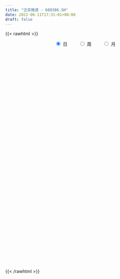 ```yaml
---
title: "泛亚微透 - 688386.SH"
date: 2022-06-11T17:31:01+08:00
draft: false
---
```

{{< rawhtml >}}
    <div style="text-align: center">
        <label style="padding: 1rem;"><input style="margin-right: .5rem" type="radio" name="period" value="D" checked onclick="period_change(this)">日</label>
        <label style="padding: 1rem;"><input style="margin-right: .5rem" type="radio" name="period" value="W" onclick="period_change(this)">周</label>
        <label style="padding: 1rem;"><input style="margin-right: .5rem" type="radio" name="period" value="M" onclick="period_change(this)">月</label>
    </div>
    <div id="chart" style="height: 700px;"></div> 
    <script type="text/javascript">
        const D_v = [126193.34,82397.91,73786.54,65571.31,69614.88,48535.85,48966.61,58321.39,54022.35,48423.33,38482.38,33455.56,27016.93,25916.12,27481.89,15125.23,24048.82,10854.78,22114.78,17136.42,17787.27,15395.47,11764.68,26168.52,26705.8,19825.62,17937.83,11794.34,14370.58,21722.79,24379.68,21885.68,15523.22,8581.06,11734.31,7213.57,5734.86,7730.66,11629.7,18085.74,13622.8,10351.56,19903.06,10887.5,6906.42,10343.16,12704.27,11159.26,11707.91,13049.67,8649.3,6357.84,6543.7,11913.59,8249.19,8664.23,12717.44,10542.1,13616.84,11345.2,10436.72,13730.86,8336.38,6363.75,11277.0,7533.29,9002.85,8626.36,8650.55,3799.43,5018.09,3941.27,7084.51,4105.24,6227.6,6564.42,6486.64,4852.66,4697.15,8418.1,6098.12,4006.94,4959.91,2909.26,2991.08,4422.57,2822.34,2474.76,2665.46,3097.01,3149.45,5548.72,3827.19,2807.79,2205.44,2023.3,2072.63,1058.48,2166.72,1576.75,4331.32,2918.58,4418.98,1516.63,1726.02,1408.69,3720.11,9691.74,11319.54,8656.22,5531.75,6543.32,7846.95,5140.31,5137.77,3172.32,2490.79,3153.12,4365.1,4396.08,2914.55,2261.85,3373.59,6438.76,8327.19,8798.74,6376.8,4524.66,4411.4,8822.75,8071.39,9685.11,7154.98,4495.62,4416.39,6176.71,10040.54,4985.7,17857.77,10732.53,5586.08,7708.7,13064.54,5794.68,6901.1,7464.63,9836.71,4832.8,4413.61,3858.53,6811.61,9263.74,11280.9,11093.31,7113.75,6731.08,11953.74,12160.96,10710.9,5185.47,11317.31,9323.46,5792.28,5317.88,5869.86,4219.81,5137.69,3759.57,8434.05,4765.0,6502.09,11765.23,9537.35,3298.02,4719.54,6689.52,5345.67,5497.21,17131.98,6733.11,14806.72,10571.05,8901.95,5158.42,10153.57,6632.15,11643.91,5999.77,6762.89,4494.82,6131.14,6398.54,6465.77,4724.59,6540.88,7520.62,6602.74,5897.98,4987.96,5407.5,7528.34,11724.8,7066.44,4086.15,3817.35,5402.64,8853.46,4343.23,6936.71,3575.78,4322.95,11565.28,4139.59,8821.13,10750.96,8766.3,4905.96,24541.06,18428.48,20848.21,12503.14,10765.16,10165.74,4656.37,6676.29,7695.55,4255.82,8696.19,4911.35,3844.85,3557.55,2829.25,2845.3,10807.36,6457.36,4697.62,3246.78,2086.68,2098.23,2079.0,3865.53,2044.83,2372.64,7617.79,6148.16,7032.94,6318.15,4115.79,9505.17,18980.51,11045.42,8826.08,3800.21,12858.78,6060.53,2416.28,3907.4,4005.64,10537.54,7411.64,5440.44,5813.27,3317.08,4516.86,6789.56,9013.57,5976.85,3027.85,3023.12,3826.45,18444.59,13904.91,12287.75,11101.96,32979.01,24974.01,18130.37,8741.39,23005.38,27591.45,24050.56,22728.04,17652.36,12923.58,9750.76,18444.86,20941.03,37081.86,34854.89,17501.5,10572.45,10449.87,4732.61,8443.69,13302.8,8850.43,8890.79,14144.82,10309.41,13818.34,13289.71,14159.56,9718.04,11614.97,9516.96,9132.8,10384.42,7173.78,4100.83,9581.63,6014.39,2701.5,3698.22,5727.2,2250.03,7826.74,9480.54,3701.61,4627.75,5158.73,7694.13,9211.46,4031.92,7070.44,5854.67,7665.68,8194.9,7218.29,5457.31,7067.38,10458.96,7535.97,4316.03,19329.75,9172.51,16962.19,6627.97,6638.02,6879.53,10080.92,10598.41,5789.17,5230.93,3939.91,5422.92,7486.25,4592.35,7269.11,3898.16,12206.07,9723.18,5387.19,5834.37,4569.25,3490.47,4223.35,2739.72,4419.31,3700.82,3854.16,6286.82,4884.72,3772.53,5302.54,3173.4,8462.33,6511.38,2249.89,6976.03,6409.15,16636.42,11989.05,10976.02,10542.38,7415.64,4751.84,4715.41,3261.97,3435.8,8880.11,4903.29,4030.77,4236.95,2468.82,4209.24,3357.44,6552.4,5719.24,5752.6,5561.91,4866.44,5861.56,5487.78,7291.86,14653.87,34922.67,35086.34,28881.88,13302.51,5772.78,10946.44]
const D_histogram = [0.0,-0.5405356125,-0.6264032792,-0.5107095903,-0.3501631892,-0.3733385161,-0.1018063881,0.3193807087,0.6513790475,1.1466269607,1.3218664499,1.3749527966,1.3117358886,1.3693140985,1.5679408428,1.6157117262,1.7203719457,1.5858002801,1.1726202489,1.2285757619,1.3877716669,1.584213909,1.4008051133,2.0604243788,1.9085588564,1.8732654855,1.5065665847,1.2287360312,1.0234756479,0.6685498744,0.0492748372,-0.4142440666,-0.6138584336,-0.9106152815,-1.0317326068,-1.1125575109,-1.1600788341,-1.0718245356,-0.9440482504,-1.4444343812,-1.6459517917,-1.8264327342,-2.1300760173,-2.1876469862,-2.0823423637,-2.0678158069,-1.7801274566,-1.7642959983,-1.7663345636,-1.9349851743,-1.7174576955,-1.5576548885,-1.3201588494,-1.1684898443,-0.8844500852,-0.6981573506,-0.4881312993,-0.3133321557,-0.1511927222,-0.0108867576,-0.185795276,-0.4344480488,-0.7880494441,-0.8967277389,-0.7509782704,-0.7018524477,-0.5183438195,-0.1569368052,0.011482475,0.1687866491,0.1764761524,-0.0488995734,-0.0842363172,-0.0590426874,0.1050123486,0.0626368627,-0.0936449348,-0.2229321099,-0.3152504911,-0.3992611992,-0.5748591037,-0.5350561378,-0.3049515712,-0.0888288012,0.1929190651,0.3046698521,0.3365023834,0.3547368043,0.3122678431,0.4087643252,0.5729697838,0.7722527883,0.964084085,0.9641309405,0.9477084401,0.7620345121,0.5057151671,0.3265289049,0.2528386037,0.2638740634,0.0492272317,-0.1585249682,-0.2498718134,-0.2782162159,-0.212621452,-0.1000358901,-0.1110901289,0.1407032503,0.2163396927,0.2453912109,0.1825351958,0.0502742381,-0.1154787569,-0.0928842025,0.0563628547,0.1149441412,0.1554846284,0.1490527266,0.1463620763,0.0315902112,-0.0504846086,-0.0578702138,-0.0887606095,-0.0323679913,0.1715760036,0.3548119433,0.3678736293,0.3620949458,0.377808486,0.4959291866,0.5617861009,0.7248076047,0.6756033763,0.5818498999,0.5575743423,0.2845630381,0.3300756464,0.3812799022,0.7113815374,0.7851026832,0.83159802,0.7143826145,0.9330330039,0.9388995795,0.8727675691,0.6844900487,0.6206931612,0.5194234743,0.3802842935,0.2391526477,0.1304288592,0.2050495243,0.4667890495,0.5202343034,0.5310347714,0.6920192585,0.7782138716,1.0250286436,1.1511112793,1.145701381,0.6949770198,0.2067146665,-0.1612505434,-0.3333270586,-0.3000919432,-0.3638679213,-0.386634977,-0.5092590562,-0.7877146309,-0.9993929255,-1.0154433096,-1.2662919216,-1.1402828759,-1.1649794012,-1.0561854025,-0.9231775745,-0.7836904291,-0.5869558798,-0.2318507385,-0.0348849811,0.5473032082,0.8630949011,0.7457804052,0.476325171,0.5572344773,0.5293166615,0.2477357904,0.0823743702,0.0047195876,-0.1064379512,-0.2733680177,-0.4914084787,-0.7946660781,-0.8560208219,-0.8620582662,-0.6715984413,-0.7238103622,-0.5791221021,-0.4576843448,-0.3574187182,-0.2104089927,0.1782048638,0.2730860991,0.2312338295,0.1946913136,-0.0291424413,-0.4938600069,-0.6028868237,-0.4933712824,-0.3835966819,-0.1496282986,0.1681273114,0.3241620804,0.570940569,0.4551154726,0.1846986403,0.0825830299,0.6335703529,1.1111150045,1.5373972593,1.8559209994,1.8524035805,1.6889481066,1.3508318067,1.196770472,1.0217444778,0.7312964255,0.4848094965,-0.0279937887,-0.3827447173,-0.797651967,-1.2011688341,-1.5328123974,-2.0646479314,-2.3645425575,-2.5885719561,-2.5214920995,-2.4892528115,-2.38998995,-2.1955056028,-1.9037716279,-1.6558495325,-1.3610092048,-1.0957023345,-0.5980263621,-0.0579276385,0.2093549336,0.3894322733,0.7540505816,1.0973549178,1.161104389,0.8796346463,0.6938432754,0.2698545495,-0.0967493023,-0.2739298418,-0.3116220778,-0.3013192666,-0.5377560735,-0.5016859683,-0.2993902805,-0.1106817729,0.0043490402,0.2350005399,0.2006621907,0.4904193661,0.5706983303,0.5894761605,0.6075834992,0.5393354249,1.0166432063,1.3063114167,1.4206415932,1.4024402713,1.6639655091,1.6978571467,1.5693861522,1.3097601101,1.2159551524,1.0922980171,1.3598032004,1.3320541732,0.990667005,0.7216918004,0.5290653774,0.0230423897,-0.2125955698,-0.0725568311,0.2255736634,0.3705250304,0.5195136247,0.5088759767,0.442257869,0.2536918005,-0.1245320719,-0.4719689698,-0.6282960429,-0.4324885963,-0.3743314967,-0.6611934904,-0.8835568662,-1.2675270009,-1.4974755257,-1.8719659666,-1.8262257085,-1.8599438161,-1.6298570014,-1.3282847989,-0.985115774,-0.9392200155,-0.9541938428,-0.9775563747,-0.9969804432,-1.0527650554,-0.9320102679,-1.0385763121,-1.0122731447,-0.9611122372,-0.9018822928,-0.8488550181,-0.9198995529,-0.9167465351,-0.8894144767,-0.8354840972,-0.7185802166,-0.5150039627,-0.4382706654,-0.3106847374,-0.2210231812,0.0448881873,0.1768459346,0.3119737789,0.3896015947,0.5864144835,0.6675869943,0.4898976049,0.3930057901,0.2277717278,0.0846424944,-0.0098801116,-0.146817025,-0.2281586529,-0.2832718602,-0.4281772239,-0.375092485,-0.1915429673,-0.0458106159,0.2301422387,0.3838240516,0.5661712954,0.5820520677,0.552700727,0.5373973615,0.4532570118,0.4742147827,0.4286785128,0.4066927717,0.3818246937,0.2917657289,0.1866004317,0.1076868951,0.0312498453,-0.0224684895,-0.0507836635,-0.1158215682,-0.0055593193,0.068411351,0.1194306345,0.0561148629,-0.0871598657,-0.4170698865,-0.787002027,-0.9368330659,-0.8678817689,-0.6008970944,-0.3296288226,-0.1450877351,0.0848793741,0.2698049632,0.5591419221,0.630722151,0.6429515692,0.6331053154,0.5950939304,0.5834614784,0.6278479244,0.6831664748,0.7574726845,0.6638360812,0.5883089532,0.468676801,0.3540451754,0.3402856343,0.3992691291,0.5617476562,0.9082088159,1.2163757499,1.1408272941,1.0341792485,0.8308618892,0.7410063558]
const D_fast = [0.0,-0.6756695157,-0.9181380021,-0.9301217109,-0.857116107,-0.9736260629,-0.727545532,-0.226513258,0.2683298427,1.0502344961,1.5559405978,1.9527651436,2.2174822078,2.6173889423,3.2080008973,3.6596997123,4.1944529181,4.4563313225,4.3363063537,4.699405807,5.2055446288,5.7980403482,5.9648328308,7.139558191,7.4648323827,7.8978553832,7.9077981285,7.9371515828,7.9877601115,7.7999718066,7.1930154787,6.6259355582,6.2728565829,5.7484459146,5.3693954376,5.0104311557,4.672890124,4.4931882886,4.3849525112,3.5234577851,2.9104524267,2.2733633006,1.4372010132,0.8327182978,0.4174373294,-0.0849900656,-0.2423335794,-0.6675761207,-1.1111983269,-1.7635952311,-1.9754321763,-2.2050430914,-2.2975867646,-2.4380402206,-2.3751129828,-2.3633595859,-2.2753663594,-2.1789002547,-2.0545590018,-1.9169747266,-2.138332064,-2.495596849,-3.0462106054,-3.3790708349,-3.421065934,-3.5474032232,-3.4934805499,-3.1713077368,-3.0000178379,-2.8005170015,-2.7487084602,-2.9863090792,-3.0427049024,-3.0322719444,-2.8419638213,-2.8686800916,-3.0483731228,-3.2333933253,-3.4045243293,-3.5883503372,-3.9076630176,-4.0016240861,-3.8477574123,-3.6538418426,-3.3238642101,-3.13594596,-3.0199878329,-2.9130692109,-2.8774712113,-2.6787836479,-2.3713357433,-1.9789895418,-1.5461372239,-1.3050576332,-1.0845530236,-1.0797183235,-1.2096088767,-1.3071629127,-1.317643563,-1.2406395874,-1.4429796112,-1.6903630531,-1.8441778518,-1.9420763082,-1.9296369073,-1.8420603179,-1.880887089,-1.5939178972,-1.4641965316,-1.3737972107,-1.3910194269,-1.510711825,-1.7053345093,-1.7059610054,-1.5426232345,-1.4553059128,-1.3758942685,-1.3450629886,-1.3111631199,-1.4180374322,-1.5127334042,-1.5345865628,-1.5876671108,-1.5393664905,-1.2925284946,-1.0205895692,-0.9155594758,-0.8308144228,-0.7206487611,-0.4785457639,-0.2722423244,0.0719810806,0.1916776962,0.2433866948,0.3585047228,0.1566341781,0.284665698,0.4311899293,0.9391369489,1.2091337655,1.4635286073,1.5249088554,1.9768174958,2.2174089663,2.3694688482,2.3523138399,2.4436902427,2.4722764244,2.428208317,2.3468648332,2.2707482594,2.3966313055,2.7750680932,2.9585719229,3.1021310838,3.4361203855,3.7168684665,4.2199403994,4.633800855,4.9148163019,4.6378361957,4.201252509,3.7929746633,3.5375663834,3.495778513,3.3410355546,3.2216097547,2.9716709114,2.496286679,2.034760153,1.7648489415,1.1974273491,1.0383656758,0.7224243002,0.5671719483,0.4693853826,0.4129499208,0.4629455001,0.7600879568,0.9483324689,1.6673464603,2.1989118785,2.2680424838,2.1176685423,2.3378864681,2.4422978176,2.2226508941,2.0778830664,2.0014081807,1.8636411542,1.6283690833,1.2874765025,0.7855523837,0.5101924343,0.2886404235,0.3112006381,0.0780361266,0.0779438611,0.0849605322,0.0958714793,0.1902789566,0.6234440291,0.7865967892,0.8025529769,0.8146832895,0.5835639242,-0.0046186432,-0.2643671658,-0.2781944452,-0.2643190151,-0.0677577065,0.2920297314,0.5291050205,0.9186186514,0.9165724231,0.6923302509,0.610860398,1.3202403092,2.075563712,2.8861952815,3.6686992715,4.1282827478,4.3870643004,4.3866559522,4.5317872355,4.6121973607,4.5045734149,4.37928886,3.8594871277,3.4090500197,2.7947297782,2.0909207026,1.37607404,0.3280765232,-0.5629537424,-1.43412613,-1.9974192983,-2.5874932131,-3.0857278391,-3.4401198926,-3.6243288247,-3.7903691124,-3.8357810859,-3.8443997992,-3.4962304173,-2.9706136034,-2.6509922979,-2.3735568898,-1.8204259361,-1.2027828705,-0.8487573021,-0.9103183832,-0.9226489352,-1.2791740238,-1.6699652011,-1.915628201,-2.0312259565,-2.096252962,-2.4671287873,-2.5564801742,-2.4290320565,-2.2679939921,-2.151875919,-1.8624742843,-1.8466470858,-1.4342850689,-1.211331522,-1.0451846518,-0.8751814383,-0.8085956564,-0.0771270733,0.5391189912,1.008609566,1.3410183119,2.018534927,2.4768908513,2.7407663948,2.8085803802,3.0187642106,3.1681815797,3.775637563,4.0809020792,3.9871816621,3.8986294077,3.838269329,3.3380069388,3.0492200868,3.1711196177,3.525643528,3.7632261526,4.0420931531,4.1586744992,4.2026208588,4.0774777404,3.66812085,3.2026917097,2.8892906258,2.9769759234,2.9415501488,2.4893897825,2.0461371902,1.3452853052,0.740967899,-0.1015140335,-0.5123302025,-1.0110342642,-1.1884116999,-1.218910697,-1.1220206156,-1.3109298611,-1.564452149,-1.8322037746,-2.1008729539,-2.4198488299,-2.5320966094,-2.8983067317,-3.1250718504,-3.3141890022,-3.4804296311,-3.6396161108,-3.9406355339,-4.1666691499,-4.3616907106,-4.5166313554,-4.579372529,-4.5045472658,-4.5373816348,-4.4874668911,-4.4530611302,-4.1759277149,-3.9997584839,-3.7866371949,-3.6116089805,-3.2681924708,-3.0201232114,-3.0753381995,-3.0739785669,-3.1822696972,-3.3042383071,-3.4012309409,-3.5748721105,-3.7132534017,-3.839184574,-4.0911342437,-4.1318226261,-3.9961588501,-3.8618791528,-3.5283907385,-3.2787529127,-2.954862845,-2.7934690559,-2.6846452147,-2.5655992399,-2.5364253366,-2.3969138701,-2.3352805118,-2.25559306,-2.1850049646,-2.2021224971,-2.2606376864,-2.3126294993,-2.3812540877,-2.4405895449,-2.4816006347,-2.5755939315,-2.4667215124,-2.3756480044,-2.2947710622,-2.3440581182,-2.5091228131,-2.9433003056,-3.5099829529,-3.8940222583,-4.0420414034,-3.9252810026,-3.7364199364,-3.5881507827,-3.3369638299,-3.084587,-2.6554645606,-2.4262037939,-2.2532364834,-2.1048064084,-1.9940443108,-1.8598113932,-1.658462966,-1.432352797,-1.1686784162,-1.0963559991,-1.0248058889,-1.0272688409,-1.0533891725,-0.9820773051,-0.823276528,-0.5203610869,0.0531522768,0.6654131483,0.875071516,1.0269682826,1.0313663956,1.1267624512]
const D_slow = [0.0,-0.1351339031,-0.2917347229,-0.4194121205,-0.5069529178,-0.6002875468,-0.6257391439,-0.5458939667,-0.3830492048,-0.0963924646,0.2340741479,0.577812347,0.9057463192,1.2480748438,1.6400600545,2.043987986,2.4740809725,2.8705310425,3.1636861047,3.4708300452,3.8177729619,4.2138264392,4.5640277175,5.0791338122,5.5562735263,6.0245898977,6.4012315438,6.7084155516,6.9642844636,7.1314219322,7.1437406415,7.0401796249,6.8867150165,6.6590611961,6.4011280444,6.1229886666,5.8329689581,5.5650128242,5.3290007616,4.9678921663,4.5564042184,4.0997960348,3.5672770305,3.020365284,2.499779693,1.9828257413,1.5377938772,1.0967198776,0.6551362367,0.1713899431,-0.2579744808,-0.6473882029,-0.9774279152,-1.2695503763,-1.4906628976,-1.6652022353,-1.7872350601,-1.865568099,-1.9033662796,-1.906087969,-1.952536788,-2.0611488002,-2.2581611612,-2.482343096,-2.6700876636,-2.8455507755,-2.9751367304,-3.0143709317,-3.0115003129,-2.9693036506,-2.9251846125,-2.9374095059,-2.9584685852,-2.973229257,-2.9469761699,-2.9313169542,-2.9547281879,-3.0104612154,-3.0892738382,-3.189089138,-3.3328039139,-3.4665679483,-3.5428058411,-3.5650130414,-3.5167832752,-3.4406158121,-3.3564902163,-3.2678060152,-3.1897390544,-3.0875479731,-2.9443055272,-2.7512423301,-2.5102213088,-2.2691885737,-2.0322614637,-1.8417528357,-1.7153240439,-1.6336918176,-1.5704821667,-1.5045136508,-1.4922068429,-1.531838085,-1.5943060383,-1.6638600923,-1.7170154553,-1.7420244278,-1.7697969601,-1.7346211475,-1.6805362243,-1.6191884216,-1.5735546226,-1.5609860631,-1.5898557523,-1.613076803,-1.5989860893,-1.570250054,-1.5313788969,-1.4941157152,-1.4575251962,-1.4496276434,-1.4622487955,-1.476716349,-1.4989065014,-1.5069984992,-1.4641044983,-1.3754015125,-1.2834331051,-1.1929093687,-1.0984572472,-0.9744749505,-0.8340284253,-0.6528265241,-0.48392568,-0.3384632051,-0.1990696195,-0.12792886,-0.0454099484,0.0499100271,0.2277554115,0.4240310823,0.6319305873,0.8105262409,1.0437844919,1.2785093868,1.4967012791,1.6678237912,1.8229970815,1.9528529501,2.0479240235,2.1077121854,2.1403194002,2.1915817813,2.3082790437,2.4383376195,2.5710963124,2.744101127,2.9386545949,3.1949117558,3.4826895756,3.7691149209,3.9428591758,3.9945378425,3.9542252066,3.870893442,3.7958704562,3.7049034759,3.6082447317,3.4809299676,3.2840013099,3.0341530785,2.7802922511,2.4637192707,2.1786485517,1.8874037014,1.6233573508,1.3925629572,1.1966403499,1.0499013799,0.9919386953,0.98321745,1.1200432521,1.3358169774,1.5222620786,1.6413433714,1.7806519907,1.9129811561,1.9749151037,1.9955086963,1.9966885931,1.9700791053,1.9017371009,1.7788849812,1.5802184617,1.3662132562,1.1506986897,0.9827990794,0.8018464888,0.6570659633,0.5426448771,0.4532901975,0.4006879493,0.4452391653,0.5135106901,0.5713191474,0.6199919758,0.6127063655,0.4892413638,0.3385196579,0.2151768373,0.1192776668,0.0818705921,0.12390242,0.2049429401,0.3476780823,0.4614569505,0.5076316106,0.528277368,0.6866699563,0.9644487074,1.3487980222,1.8127782721,2.2758791672,2.6981161939,3.0358241455,3.3350167635,3.590452883,3.7732769894,3.8944793635,3.8874809163,3.791794737,3.5923817452,3.2920895367,2.9088864374,2.3927244545,1.8015888151,1.1544458261,0.5240728012,-0.0982404016,-0.6957378891,-1.2446142898,-1.7205571968,-2.1345195799,-2.4747718811,-2.7486974647,-2.8982040553,-2.9126859649,-2.8603472315,-2.7629891631,-2.5744765177,-2.3001377883,-2.009861691,-1.7899530295,-1.6164922106,-1.5490285733,-1.5732158988,-1.6416983593,-1.7196038787,-1.7949336954,-1.9293727138,-2.0547942058,-2.129641776,-2.1573122192,-2.1562249592,-2.0974748242,-2.0473092765,-1.924704435,-1.7820298524,-1.6346608123,-1.4827649375,-1.3479310813,-1.0937702797,-0.7671924255,-0.4120320272,-0.0614219594,0.3545694179,0.7790337046,1.1713802426,1.4988202701,1.8028090582,2.0758835625,2.4158343626,2.7488479059,2.9965146572,3.1769376073,3.3092039516,3.314964549,3.2618156566,3.2436764488,3.3000698647,3.3927011223,3.5225795284,3.6497985226,3.7603629898,3.8237859399,3.7926529219,3.6746606795,3.5175866688,3.4094645197,3.3158816455,3.1505832729,2.9296940564,2.6128123061,2.2384434247,1.7704519331,1.3138955059,0.8489095519,0.4414453016,0.1093741018,-0.1369048416,-0.3717098455,-0.6102583062,-0.8546473999,-1.1038925107,-1.3670837745,-1.6000863415,-1.8597304195,-2.1127987057,-2.353076765,-2.5785473382,-2.7907610927,-3.020735981,-3.2499226148,-3.4722762339,-3.6811472582,-3.8607923124,-3.9895433031,-4.0991109694,-4.1767821538,-4.232037949,-4.2208159022,-4.1766044186,-4.0986109738,-4.0012105752,-3.8546069543,-3.6877102057,-3.5652358045,-3.466984357,-3.410041425,-3.3888808014,-3.3913508293,-3.4280550856,-3.4850947488,-3.5559127138,-3.6629570198,-3.7567301411,-3.8046158829,-3.8160685369,-3.7585329772,-3.6625769643,-3.5210341404,-3.3755211235,-3.2373459418,-3.1029966014,-2.9896823484,-2.8711286528,-2.7639590246,-2.6622858317,-2.5668296582,-2.493888226,-2.4472381181,-2.4203163943,-2.412503933,-2.4181210554,-2.4308169712,-2.4597723633,-2.4611621931,-2.4440593554,-2.4142016968,-2.400172981,-2.4219629475,-2.5262304191,-2.7229809258,-2.9571891923,-3.1741596345,-3.3243839081,-3.4067911138,-3.4430630476,-3.421843204,-3.3543919632,-3.2146064827,-3.0569259449,-2.8961880526,-2.7379117238,-2.5891382412,-2.4432728716,-2.2863108905,-2.1155192718,-1.9261511007,-1.7601920804,-1.6131148421,-1.4959456418,-1.407434348,-1.3223629394,-1.2225456571,-1.0821087431,-0.8550565391,-0.5509626016,-0.2657557781,-0.007210966,0.2005045064,0.3857560953]
const D_data = [['2020-10-16', 37.77, 46.17, 35.6, 60.42],['2020-10-19', 41.17, 37.7, 37.21, 41.96],['2020-10-20', 38.0, 41.2, 37.0, 43.26],['2020-10-21', 40.02, 43.3, 39.0, 44.87],['2020-10-22', 42.51, 44.2, 42.51, 48.8],['2020-10-23', 43.03, 41.9, 41.27, 46.19],['2020-10-26', 42.6, 45.99, 41.7, 45.99],['2020-10-27', 45.01, 49.75, 45.0, 51.51],['2020-10-28', 50.0, 51.0, 47.2, 53.82],['2020-10-29', 51.39, 55.98, 49.2, 58.47],['2020-10-30', 55.98, 54.79, 53.7, 59.91],['2020-11-02', 55.0, 55.02, 51.5, 56.0],['2020-11-03', 54.5, 54.72, 52.0, 55.5],['2020-11-04', 54.08, 57.45, 53.88, 58.3],['2020-11-05', 58.49, 61.3, 57.8, 61.85],['2020-11-06', 61.29, 61.62, 59.0, 62.1],['2020-11-09', 62.22, 64.41, 60.92, 67.82],['2020-11-10', 64.22, 63.04, 62.01, 66.47],['2020-11-11', 63.05, 59.6, 57.39, 64.75],['2020-11-12', 59.65, 65.95, 57.11, 68.0],['2020-11-13', 66.0, 69.4, 65.49, 69.75],['2020-11-16', 70.48, 72.6, 67.0, 74.0],['2020-11-17', 72.6, 69.7, 68.3, 73.97],['2020-11-18', 70.0, 83.64, 69.5, 83.64],['2020-11-19', 81.05, 77.2, 73.7, 83.0],['2020-11-20', 76.0, 80.5, 76.0, 82.49],['2020-11-23', 81.0, 77.5, 77.0, 83.37],['2020-11-24', 77.0, 78.9, 75.01, 81.05],['2020-11-25', 81.0, 80.38, 79.0, 84.86],['2020-11-26', 79.89, 78.67, 76.0, 87.45],['2020-11-27', 78.41, 74.02, 71.28, 80.73],['2020-11-30', 74.01, 73.9, 73.0, 82.34],['2020-12-01', 75.29, 75.99, 73.19, 76.49],['2020-12-02', 76.5, 73.78, 73.56, 76.5],['2020-12-03', 73.58, 75.0, 70.28, 75.0],['2020-12-04', 73.53, 74.99, 73.53, 76.45],['2020-12-07', 75.76, 75.0, 73.77, 75.76],['2020-12-08', 74.83, 76.73, 74.02, 77.9],['2020-12-09', 75.75, 77.78, 75.73, 81.5],['2020-12-10', 77.78, 68.67, 68.5, 77.78],['2020-12-11', 68.0, 69.95, 68.0, 72.76],['2020-12-14', 69.92, 68.4, 65.0, 70.92],['2020-12-15', 68.2, 64.5, 63.63, 68.58],['2020-12-16', 64.2, 65.34, 62.35, 66.99],['2020-12-17', 65.2, 66.19, 64.0, 66.87],['2020-12-18', 65.24, 64.03, 63.2, 67.3],['2020-12-21', 63.99, 66.98, 62.8, 67.25],['2020-12-22', 66.6, 63.16, 62.93, 67.33],['2020-12-23', 63.16, 61.68, 60.0, 63.65],['2020-12-24', 61.88, 57.7, 57.0, 62.3],['2020-12-25', 58.3, 61.2, 56.55, 61.22],['2020-12-28', 60.84, 60.12, 59.51, 61.95],['2020-12-29', 59.61, 60.9, 57.3, 61.94],['2020-12-30', 60.9, 59.72, 57.31, 61.77],['2020-12-31', 58.01, 61.54, 58.01, 61.99],['2021-01-04', 60.98, 60.73, 59.28, 61.33],['2021-01-05', 61.99, 61.38, 59.6, 63.44],['2021-01-06', 61.3, 61.4, 59.94, 62.1],['2021-01-07', 61.58, 61.7, 59.7, 62.38],['2021-01-08', 62.0, 61.91, 61.05, 63.41],['2021-01-11', 61.95, 57.51, 57.11, 63.13],['2021-01-12', 57.51, 54.9, 51.51, 57.51],['2021-01-13', 53.22, 51.15, 50.51, 54.87],['2021-01-14', 50.51, 51.95, 50.06, 53.93],['2021-01-15', 51.78, 54.21, 51.31, 54.77],['2021-01-18', 53.99, 52.55, 52.02, 54.86],['2021-01-19', 42.42, 53.96, 42.42, 55.6],['2021-01-20', 55.9, 56.97, 54.8, 57.5],['2021-01-21', 55.55, 55.5, 54.36, 58.44],['2021-01-22', 55.46, 55.89, 53.91, 56.44],['2021-01-25', 55.6, 54.18, 53.5, 55.6],['2021-01-26', 53.99, 50.3, 50.3, 53.99],['2021-01-27', 50.41, 51.5, 49.0, 52.79],['2021-01-28', 50.99, 51.75, 50.88, 52.88],['2021-01-29', 50.8, 53.6, 50.8, 55.59],['2021-02-01', 52.62, 50.99, 49.69, 52.8],['2021-02-02', 50.56, 48.59, 48.03, 51.38],['2021-02-03', 47.58, 47.6, 45.72, 49.94],['2021-02-04', 46.89, 46.81, 45.88, 48.18],['2021-02-05', 46.04, 45.7, 43.12, 47.27],['2021-02-08', 44.02, 42.99, 42.03, 44.49],['2021-02-09', 42.95, 44.39, 42.95, 44.97],['2021-02-10', 43.64, 46.67, 43.64, 47.28],['2021-02-18', 47.01, 47.04, 46.35, 48.69],['2021-02-19', 46.8, 48.75, 46.05, 49.47],['2021-02-22', 48.8, 47.39, 47.01, 48.8],['2021-02-23', 47.09, 46.55, 46.17, 48.17],['2021-02-24', 45.12, 46.32, 45.05, 46.79],['2021-02-25', 46.76, 45.3, 45.04, 46.76],['2021-02-26', 45.0, 47.03, 44.14, 47.31],['2021-03-01', 47.71, 48.55, 47.22, 48.8],['2021-03-02', 47.56, 50.11, 47.56, 50.86],['2021-03-03', 50.97, 51.4, 49.19, 51.5],['2021-03-04', 51.0, 49.95, 49.65, 52.44],['2021-03-05', 49.99, 50.16, 49.58, 50.68],['2021-03-08', 49.88, 47.9, 47.8, 51.29],['2021-03-09', 46.99, 46.07, 46.07, 48.69],['2021-03-10', 46.86, 45.95, 45.81, 47.1],['2021-03-11', 45.77, 46.59, 45.2, 47.38],['2021-03-12', 45.02, 47.47, 45.02, 47.47],['2021-03-15', 47.0, 44.0, 42.5, 47.01],['2021-03-16', 43.43, 42.68, 42.54, 44.03],['2021-03-17', 42.68, 42.94, 42.5, 43.41],['2021-03-18', 42.9, 42.96, 42.55, 43.38],['2021-03-19', 42.38, 43.8, 42.38, 43.8],['2021-03-22', 43.86, 44.5, 43.75, 44.76],['2021-03-23', 45.0, 42.89, 42.2, 46.3],['2021-03-24', 42.88, 46.6, 42.8, 47.25],['2021-03-25', 46.6, 45.18, 43.85, 48.5],['2021-03-26', 46.11, 44.83, 44.05, 46.16],['2021-03-29', 45.38, 43.53, 43.12, 45.65],['2021-03-30', 43.7, 42.0, 41.85, 43.7],['2021-03-31', 42.0, 40.52, 40.13, 42.0],['2021-04-01', 40.34, 42.18, 40.34, 42.59],['2021-04-02', 41.77, 43.99, 41.64, 43.99],['2021-04-06', 44.12, 43.26, 42.81, 44.3],['2021-04-07', 43.5, 43.19, 42.7, 43.65],['2021-04-08', 42.79, 42.6, 42.3, 43.9],['2021-04-09', 42.0, 42.53, 41.85, 43.28],['2021-04-12', 42.55, 40.67, 40.03, 42.55],['2021-04-13', 40.7, 40.33, 39.95, 40.88],['2021-04-14', 40.38, 40.77, 39.68, 40.8],['2021-04-15', 40.98, 40.1, 39.07, 41.25],['2021-04-16', 39.5, 41.0, 39.2, 42.0],['2021-04-19', 41.1, 43.4, 40.51, 44.31],['2021-04-20', 43.43, 44.2, 42.9, 45.37],['2021-04-21', 44.3, 42.7, 42.42, 44.3],['2021-04-22', 43.54, 42.6, 42.19, 43.64],['2021-04-23', 42.02, 43.03, 42.02, 43.89],['2021-04-26', 42.99, 44.88, 42.69, 45.44],['2021-04-27', 44.86, 45.02, 44.0, 46.89],['2021-04-28', 44.3, 47.27, 44.0, 48.45],['2021-04-29', 46.46, 45.4, 45.1, 46.79],['2021-04-30', 45.87, 44.9, 43.8, 45.87],['2021-05-06', 45.2, 45.87, 43.61, 46.0],['2021-05-07', 45.05, 42.26, 42.2, 47.0],['2021-05-10', 42.26, 45.87, 41.26, 47.6],['2021-05-11', 45.67, 46.49, 44.2, 46.5],['2021-05-12', 46.4, 51.48, 45.56, 51.8],['2021-05-13', 51.5, 50.01, 49.88, 52.77],['2021-05-14', 50.1, 50.72, 49.41, 51.63],['2021-05-17', 51.8, 49.2, 48.9, 51.8],['2021-05-18', 48.89, 54.48, 48.3, 54.48],['2021-05-19', 54.28, 53.34, 53.01, 55.0],['2021-05-20', 53.34, 53.2, 52.6, 56.95],['2021-05-21', 54.54, 51.83, 51.05, 54.64],['2021-05-24', 52.0, 53.48, 51.03, 53.97],['2021-05-25', 54.14, 53.29, 52.8, 54.47],['2021-05-26', 53.01, 52.81, 52.16, 54.47],['2021-05-27', 52.88, 52.57, 52.33, 53.59],['2021-05-28', 53.0, 52.75, 52.32, 55.53],['2021-05-31', 52.66, 55.4, 52.25, 56.78],['2021-06-01', 55.33, 59.25, 54.55, 60.28],['2021-06-02', 59.28, 58.23, 57.88, 62.29],['2021-06-03', 57.74, 58.65, 57.73, 61.0],['2021-06-04', 58.05, 61.87, 57.9, 62.8],['2021-06-07', 62.57, 62.6, 62.15, 68.0],['2021-06-08', 63.04, 66.68, 62.0, 66.7],['2021-06-09', 65.48, 67.53, 64.59, 68.59],['2021-06-10', 66.38, 67.65, 66.16, 68.03],['2021-06-11', 67.47, 62.12, 61.49, 67.47],['2021-06-15', 62.72, 60.03, 59.71, 64.53],['2021-06-16', 59.71, 59.8, 58.36, 61.68],['2021-06-17', 59.8, 61.15, 58.89, 61.32],['2021-06-18', 61.15, 63.64, 61.15, 65.0],['2021-06-21', 62.66, 62.61, 61.62, 65.42],['2021-06-22', 62.22, 63.11, 61.02, 63.15],['2021-06-23', 62.95, 61.61, 60.63, 62.95],['2021-06-24', 61.79, 58.53, 56.07, 61.79],['2021-06-25', 57.98, 57.77, 56.88, 60.55],['2021-06-28', 57.1, 59.21, 57.1, 61.5],['2021-06-29', 60.15, 55.0, 54.0, 60.15],['2021-06-30', 54.7, 58.75, 54.7, 58.77],['2021-07-01', 58.0, 56.5, 56.12, 58.05],['2021-07-02', 56.01, 57.76, 55.15, 58.63],['2021-07-05', 59.52, 58.14, 57.0, 61.2],['2021-07-06', 59.13, 58.46, 56.5, 60.6],['2021-07-07', 60.08, 59.7, 57.61, 60.49],['2021-07-08', 60.1, 63.0, 60.0, 68.2],['2021-07-09', 63.43, 62.55, 62.07, 64.89],['2021-07-12', 63.5, 69.85, 63.5, 72.05],['2021-07-13', 69.69, 69.69, 68.3, 74.47],['2021-07-14', 68.02, 65.65, 65.0, 69.59],['2021-07-15', 66.0, 63.41, 63.1, 66.38],['2021-07-16', 64.97, 67.95, 64.44, 69.81],['2021-07-19', 67.15, 67.43, 66.51, 70.22],['2021-07-20', 67.19, 64.0, 61.47, 67.79],['2021-07-21', 65.09, 64.66, 64.38, 67.77],['2021-07-22', 64.48, 65.42, 63.52, 66.92],['2021-07-23', 65.5, 64.73, 63.65, 67.88],['2021-07-26', 67.0, 63.4, 62.13, 67.5],['2021-07-27', 63.63, 61.67, 61.66, 65.29],['2021-07-28', 61.67, 58.91, 57.6, 61.67],['2021-07-29', 60.25, 60.5, 59.5, 61.1],['2021-07-30', 60.03, 60.5, 58.21, 62.16],['2021-08-02', 60.2, 63.0, 60.03, 63.48],['2021-08-03', 62.5, 59.9, 59.6, 64.0],['2021-08-04', 60.38, 62.2, 60.38, 63.31],['2021-08-05', 62.1, 62.3, 60.57, 63.4],['2021-08-06', 62.32, 62.38, 61.5, 65.65],['2021-08-09', 62.26, 63.47, 60.85, 65.3],['2021-08-10', 63.58, 68.0, 63.58, 70.0],['2021-08-11', 68.0, 65.88, 64.85, 69.44],['2021-08-12', 65.37, 64.59, 64.01, 66.0],['2021-08-13', 64.02, 64.7, 63.85, 65.76],['2021-08-16', 64.8, 61.8, 61.62, 65.3],['2021-08-17', 61.75, 56.78, 56.31, 62.21],['2021-08-18', 56.36, 59.3, 56.36, 59.58],['2021-08-19', 59.89, 61.64, 59.32, 63.38],['2021-08-20', 61.64, 61.91, 60.19, 62.66],['2021-08-23', 62.2, 64.2, 61.66, 64.73],['2021-08-24', 63.38, 66.77, 63.38, 67.2],['2021-08-25', 67.2, 66.25, 65.57, 67.9],['2021-08-26', 66.4, 68.88, 66.22, 69.0],['2021-08-27', 71.0, 65.16, 63.43, 71.0],['2021-08-30', 65.0, 62.5, 61.28, 66.0],['2021-08-31', 61.5, 63.78, 61.5, 63.95],['2021-09-01', 66.26, 73.56, 66.03, 75.44],['2021-09-02', 72.01, 76.25, 70.37, 76.37],['2021-09-03', 76.28, 79.29, 74.01, 82.65],['2021-09-06', 81.08, 81.55, 76.28, 82.19],['2021-09-07', 80.0, 80.15, 78.78, 84.8],['2021-09-08', 81.19, 79.47, 76.88, 82.24],['2021-09-09', 76.13, 77.55, 76.13, 79.02],['2021-09-10', 78.3, 80.0, 75.5, 81.01],['2021-09-13', 80.5, 80.23, 77.16, 81.83],['2021-09-14', 80.0, 78.75, 78.3, 81.5],['2021-09-15', 79.3, 78.88, 74.28, 79.64],['2021-09-16', 77.5, 74.22, 73.74, 78.6],['2021-09-17', 77.29, 74.23, 73.21, 77.29],['2021-09-22', 73.05, 71.44, 70.35, 74.4],['2021-09-23', 72.2, 69.05, 68.92, 72.2],['2021-09-24', 67.99, 67.3, 67.0, 70.02],['2021-09-27', 67.2, 61.38, 58.97, 67.64],['2021-09-28', 60.18, 60.55, 59.65, 65.0],['2021-09-29', 60.21, 58.3, 57.18, 60.91],['2021-09-30', 58.89, 59.59, 58.0, 59.99],['2021-10-08', 60.78, 57.44, 57.3, 60.78],['2021-10-11', 57.37, 56.62, 55.22, 58.46],['2021-10-12', 56.54, 56.63, 55.99, 57.4],['2021-10-13', 57.11, 57.31, 56.26, 58.8],['2021-10-14', 57.31, 56.52, 55.81, 57.52],['2021-10-15', 57.3, 57.04, 55.8, 57.55],['2021-10-18', 58.07, 56.83, 56.39, 59.27],['2021-10-19', 56.95, 60.73, 56.83, 61.85],['2021-10-20', 60.73, 63.4, 60.0, 63.78],['2021-10-21', 63.0, 61.82, 61.05, 66.51],['2021-10-22', 63.0, 61.78, 60.8, 63.0],['2021-10-25', 62.99, 65.65, 61.69, 66.98],['2021-10-26', 65.65, 67.7, 65.65, 71.97],['2021-10-27', 66.9, 65.9, 64.54, 67.7],['2021-10-28', 64.5, 61.53, 60.02, 65.34],['2021-10-29', 61.76, 61.85, 60.08, 62.58],['2021-11-01', 58.0, 57.37, 54.25, 58.0],['2021-11-02', 57.38, 55.79, 55.5, 58.39],['2021-11-03', 55.78, 56.31, 54.55, 56.78],['2021-11-04', 56.99, 57.0, 55.31, 58.29],['2021-11-05', 56.5, 57.03, 56.18, 57.5],['2021-11-08', 55.66, 52.72, 50.18, 56.95],['2021-11-09', 52.15, 54.89, 51.39, 55.46],['2021-11-10', 55.5, 57.0, 54.05, 57.2],['2021-11-11', 57.0, 57.42, 56.5, 58.88],['2021-11-12', 56.88, 56.97, 56.0, 57.82],['2021-11-15', 58.19, 59.15, 57.35, 59.77],['2021-11-16', 59.15, 56.24, 55.7, 60.33],['2021-11-17', 56.24, 60.99, 55.23, 60.99],['2021-11-18', 62.0, 59.53, 59.31, 62.71],['2021-11-19', 59.53, 59.25, 59.17, 61.46],['2021-11-22', 59.54, 59.6, 59.12, 60.98],['2021-11-23', 59.6, 58.64, 57.39, 60.55],['2021-11-24', 58.55, 67.04, 57.76, 67.89],['2021-11-25', 69.34, 67.57, 67.04, 70.0],['2021-11-26', 67.5, 67.48, 65.76, 68.35],['2021-11-29', 65.8, 67.18, 65.8, 68.59],['2021-11-30', 67.35, 72.6, 67.35, 76.0],['2021-12-01', 72.4, 71.98, 70.5, 73.0],['2021-12-02', 71.98, 71.14, 69.62, 74.9],['2021-12-03', 69.71, 69.79, 68.12, 71.95],['2021-12-06', 72.98, 72.16, 70.72, 76.84],['2021-12-07', 73.9, 72.4, 70.76, 76.71],['2021-12-08', 72.55, 79.0, 69.5, 79.0],['2021-12-09', 79.99, 77.4, 76.2, 82.97],['2021-12-10', 75.18, 73.81, 72.76, 76.99],['2021-12-13', 73.7, 74.19, 71.38, 75.2],['2021-12-14', 75.71, 74.86, 72.11, 75.71],['2021-12-15', 72.8, 69.73, 69.5, 74.5],['2021-12-16', 69.0, 71.5, 67.1, 72.2],['2021-12-17', 70.8, 76.3, 70.09, 76.84],['2021-12-20', 80.13, 80.0, 78.0, 87.0],['2021-12-21', 80.0, 80.0, 77.12, 82.25],['2021-12-22', 81.6, 81.7, 78.23, 82.39],['2021-12-23', 81.63, 81.0, 78.8, 82.82],['2021-12-24', 80.2, 81.0, 79.07, 81.45],['2021-12-27', 81.5, 79.6, 76.79, 81.89],['2021-12-28', 79.98, 76.28, 75.69, 79.98],['2021-12-29', 75.72, 74.99, 73.3, 75.99],['2021-12-30', 75.53, 76.09, 73.3, 76.6],['2021-12-31', 74.9, 80.68, 74.77, 81.3],['2022-01-04', 80.5, 79.8, 77.0, 81.6],['2022-01-05', 80.38, 74.9, 74.04, 80.99],['2022-01-06', 76.01, 74.14, 70.93, 76.01],['2022-01-07', 73.24, 70.0, 68.5, 75.47],['2022-01-10', 69.0, 69.5, 68.0, 70.43],['2022-01-11', 69.3, 64.98, 64.0, 69.98],['2022-01-12', 64.98, 68.09, 64.2, 68.88],['2022-01-13', 68.09, 65.8, 65.18, 68.32],['2022-01-14', 66.0, 68.33, 64.69, 68.75],['2022-01-17', 68.9, 69.52, 65.57, 70.13],['2022-01-18', 68.69, 70.86, 67.96, 70.86],['2022-01-19', 70.53, 67.38, 65.57, 71.5],['2022-01-20', 68.0, 65.87, 64.94, 68.0],['2022-01-21', 64.8, 64.78, 64.18, 65.75],['2022-01-24', 64.72, 63.78, 63.36, 66.0],['2022-01-25', 63.05, 62.12, 61.55, 63.6],['2022-01-26', 62.5, 63.5, 61.55, 63.5],['2022-01-27', 63.0, 59.65, 58.0, 63.85],['2022-01-28', 59.3, 59.99, 58.28, 61.99],['2022-02-07', 61.0, 59.4, 58.58, 61.14],['2022-02-08', 59.0, 58.7, 56.91, 59.89],['2022-02-09', 58.88, 57.84, 57.56, 59.67],['2022-02-10', 58.02, 55.11, 54.58, 58.5],['2022-02-11', 55.11, 54.67, 52.47, 55.11],['2022-02-14', 54.02, 53.85, 52.67, 54.1],['2022-02-15', 54.17, 53.2, 52.4, 54.99],['2022-02-16', 53.25, 53.29, 52.52, 54.0],['2022-02-17', 53.3, 54.19, 53.01, 55.31],['2022-02-18', 54.19, 52.4, 51.75, 54.19],['2022-02-21', 51.97, 52.7, 51.97, 54.21],['2022-02-22', 52.41, 52.0, 50.8, 52.42],['2022-02-23', 52.0, 54.5, 51.99, 54.78],['2022-02-24', 54.0, 53.39, 51.68, 55.29],['2022-02-25', 52.61, 53.76, 52.52, 54.77],['2022-02-28', 53.12, 53.32, 52.25, 54.5],['2022-03-01', 53.0, 55.39, 53.0, 57.51],['2022-03-02', 55.39, 54.66, 53.3, 55.39],['2022-03-03', 54.0, 51.1, 50.31, 54.66],['2022-03-04', 51.29, 51.22, 50.34, 52.38],['2022-03-07', 50.51, 49.41, 48.81, 51.19],['2022-03-08', 49.41, 48.49, 46.91, 50.19],['2022-03-09', 48.78, 48.0, 44.22, 48.78],['2022-03-10', 48.72, 46.29, 45.3, 48.72],['2022-03-11', 45.57, 45.75, 44.25, 46.18],['2022-03-14', 45.76, 45.0, 44.38, 46.28],['2022-03-15', 45.08, 42.53, 42.53, 45.64],['2022-03-16', 42.95, 43.91, 41.29, 44.0],['2022-03-17', 44.0, 45.42, 43.98, 46.71],['2022-03-18', 44.87, 45.2, 44.35, 45.79],['2022-03-21', 45.87, 47.51, 44.6, 48.0],['2022-03-22', 47.89, 46.86, 45.9, 47.89],['2022-03-23', 48.08, 48.0, 47.81, 51.21],['2022-03-24', 48.0, 46.42, 46.0, 49.18],['2022-03-25', 46.7, 45.8, 45.01, 47.24],['2022-03-28', 46.8, 45.84, 44.85, 46.8],['2022-03-29', 46.39, 44.67, 44.0, 46.39],['2022-03-30', 44.68, 45.77, 43.86, 46.4],['2022-03-31', 46.0, 44.83, 44.61, 46.3],['2022-04-01', 44.4, 44.89, 44.1, 45.2],['2022-04-06', 44.89, 44.67, 43.57, 45.45],['2022-04-07', 44.58, 43.45, 43.15, 44.77],['2022-04-08', 43.0, 42.57, 42.22, 43.78],['2022-04-11', 43.2, 42.17, 40.4, 43.2],['2022-04-12', 42.18, 41.49, 40.28, 42.41],['2022-04-13', 41.8, 41.08, 39.99, 41.81],['2022-04-14', 41.06, 40.8, 39.57, 41.88],['2022-04-15', 40.02, 39.67, 39.18, 40.57],['2022-04-18', 39.77, 41.59, 38.61, 42.66],['2022-04-19', 41.0, 41.31, 40.57, 42.08],['2022-04-20', 41.29, 41.09, 40.15, 41.64],['2022-04-21', 41.07, 39.35, 38.0, 41.49],['2022-04-22', 38.37, 37.43, 37.02, 39.41],['2022-04-25', 37.01, 33.25, 33.1, 37.01],['2022-04-26', 33.24, 29.99, 29.81, 35.0],['2022-04-27', 29.98, 30.24, 28.59, 31.05],['2022-04-28', 30.2, 31.6, 30.2, 32.27],['2022-04-29', 32.9, 33.94, 31.65, 34.13],['2022-05-05', 34.08, 34.6, 33.79, 35.48],['2022-05-06', 33.7, 34.07, 33.7, 35.49],['2022-05-09', 34.07, 35.25, 33.51, 35.65],['2022-05-10', 35.0, 35.47, 34.77, 35.97],['2022-05-11', 36.42, 37.93, 34.78, 38.57],['2022-05-12', 37.57, 36.21, 36.05, 37.57],['2022-05-13', 36.7, 35.78, 35.53, 38.1],['2022-05-16', 35.6, 35.62, 35.48, 37.14],['2022-05-17', 35.26, 35.25, 34.71, 36.49],['2022-05-18', 35.52, 35.56, 35.23, 36.76],['2022-05-19', 35.01, 36.5, 35.01, 36.67],['2022-05-20', 36.6, 37.12, 36.12, 37.37],['2022-05-23', 37.1, 38.0, 36.65, 38.15],['2022-05-24', 36.48, 36.15, 36.15, 38.87],['2022-05-25', 36.15, 36.18, 35.08, 36.55],['2022-05-26', 36.23, 35.3, 35.06, 36.4],['2022-05-27', 35.15, 34.85, 34.22, 36.58],['2022-05-30', 35.1, 35.85, 34.03, 35.88],['2022-05-31', 35.85, 37.0, 34.56, 37.16],['2022-06-01', 37.36, 39.12, 36.68, 42.05],['2022-06-02', 40.0, 43.26, 38.06, 44.0],['2022-06-06', 45.2, 45.31, 42.3, 46.44],['2022-06-07', 44.68, 42.02, 41.88, 45.02],['2022-06-08', 42.5, 41.99, 40.66, 43.16],['2022-06-09', 42.28, 40.7, 40.58, 42.45],['2022-06-10', 41.3, 42.0, 40.23, 42.8]]
const W_v = [126193.34,339906.49,248216.06,128995.73,91942.07,99860.09,90205.22,64937.84,56803.76,58391.7,57270.41,33064.32,56885.81,50144.71,37612.48,26376.71,31018.97,15064.97,5900.34,15482.14,17538.59,8897.88,14911.53,34796.3,30200.1,13181.33,19384.83,32438.79,38229.85,10593.1,49202.62,40933.65,29753.26,45482.78,51328.38,26303.48,26316.12,35822.23,41397.49,49591.71,35533.54,30260.92,30416.8,34223.08,29111.82,39599.91,77490.01,44766.7,29403.76,9232.1,25209.12,2086.68,12460.23,31232.83,52157.39,29248.63,32519.97,29324.69,51486.82,95926.74,115027.79,99142.09,78111.32,53632.53,51577.02,50367.19,29572.13,28982.73,30393.68,32817.61,37737.91,56408.45,39986.05,26672.36,38483.71,20857.16,11974.29,23420.01,30608.78,57559.51,9467.25,24511.94,20824.85,27761.75,62356.18,93989.95]
const W_histogram = [0.0,-0.2725014245,0.3942157093,1.2270328858,2.1781308231,3.3604169675,3.4960564079,3.4360409033,2.8651631898,1.9413234632,1.0374551022,0.3934241035,-0.0529668643,-0.8669681624,-1.2681235182,-1.6399516242,-2.328185447,-2.6072888054,-2.5385459103,-2.4921046013,-2.1468803447,-1.9990075797,-2.0405678089,-1.8940884263,-1.7524501699,-1.6568439123,-1.5957924117,-1.3287715671,-0.9538330888,-0.8165525084,-0.1251906122,0.4084418909,0.8021824909,1.6090775303,2.0629009057,2.3479822956,2.0353909783,1.7339089826,1.7575671359,2.0186995599,1.8602779763,1.3784969997,1.1060804275,1.0047287258,0.6875119524,0.6355158721,1.4453684177,1.8932298411,1.6728710909,0.9673951496,-0.0571433012,-0.8729995012,-1.4016185249,-1.3912744043,-1.3385183765,-1.570962567,-1.6626269993,-1.5081254089,-0.8242785306,-0.2204185366,0.4112824727,0.9287404588,1.4863873781,1.7162387193,1.0635223032,0.4644191565,-0.1907099677,-0.9253113745,-1.702929839,-2.2682213206,-2.4339689944,-2.5839429643,-2.897264825,-2.9759587709,-2.8232940933,-2.6235510612,-2.4887743908,-2.4331244179,-2.3823215488,-2.4115622077,-2.2529233747,-1.8788746487,-1.4087496275,-1.1302215173,-0.3022348898,0.2103093097]
const W_fast = [0.0,-0.3406267806,0.4246442805,1.5642196784,3.0598503215,5.0822407078,6.0918942502,6.8908889714,7.0363020553,6.5977931945,5.953288609,5.4076136363,4.9479809524,3.9172376137,3.1990513783,2.4172353663,1.1469551817,0.216029622,-0.3498639604,-0.9264488018,-1.1179446313,-1.4698237613,-2.0215259427,-2.3485686667,-2.6450429528,-2.9636476732,-3.3015442756,-3.3667163227,-3.2302361167,-3.2970936633,-2.6370294202,-2.0012864443,-1.4070002217,-0.1978357997,0.7717128021,1.6437897659,1.8400461932,1.9720414432,2.4350913804,3.2008986944,3.5075466049,3.3703898782,3.3744934129,3.5243238926,3.3789851073,3.4858679951,4.6570626451,5.5782315288,5.7760905513,5.3124633974,4.2736391213,3.2395330461,2.3605093911,2.0230349106,1.7411613442,1.115976512,0.6086553299,0.3861255681,0.8639028137,1.4126581735,2.1471798011,2.8968229018,3.8260666656,4.4849776867,4.0981418463,3.6151434889,2.9123368727,1.9464076222,0.7430566981,-0.3892901137,-1.1635300362,-1.9594897471,-2.9971278141,-3.8198114528,-4.3729702984,-4.8291150316,-5.316531959,-5.8691630906,-6.4139406086,-7.0460718195,-7.4506638301,-7.5463337662,-7.4283961519,-7.432423421,-6.679995516,-6.114873989]
const W_slow = [0.0,-0.0681253561,0.0304285712,0.3371867926,0.8817194984,1.7218237403,2.5958378423,3.4548480681,4.1711388655,4.6564697313,4.9158335069,5.0141895328,5.0009478167,4.7842057761,4.4671748965,4.0571869905,3.4751406287,2.8233184274,2.1886819498,1.5656557995,1.0289357133,0.5291838184,0.0190418662,-0.4544802404,-0.8925927829,-1.3068037609,-1.7057518639,-2.0379447556,-2.2764030278,-2.4805411549,-2.511838808,-2.4097283353,-2.2091827125,-1.80691333,-1.2911881036,-0.7041925297,-0.1953447851,0.2381324606,0.6775242445,1.1821991345,1.6472686286,1.9918928785,2.2684129854,2.5195951668,2.6914731549,2.850352123,3.2116942274,3.6850016877,4.1032194604,4.3450682478,4.3307824225,4.1125325472,3.762127916,3.4143093149,3.0796797208,2.686939079,2.2712823292,1.894250977,1.6881813443,1.6330767102,1.7358973283,1.968082443,2.3396792876,2.7687389674,3.0346195432,3.1507243323,3.1030468404,2.8717189968,2.445986537,1.8789312069,1.2704389583,0.6244532172,-0.0998629891,-0.8438526818,-1.5496762051,-2.2055639704,-2.8277575681,-3.4360386726,-4.0316190598,-4.6345096117,-5.1977404554,-5.6674591176,-6.0196465244,-6.3022019038,-6.3777606262,-6.3251832988]
const W_data = [['2020-10-16', 37.77, 46.17, 35.6, 60.42],['2020-10-23', 41.17, 41.9, 37.0, 48.8],['2020-10-30', 42.6, 54.79, 41.7, 59.91],['2020-11-06', 55.0, 61.62, 51.5, 62.1],['2020-11-13', 62.22, 69.4, 57.11, 69.75],['2020-11-20', 70.48, 80.5, 67.0, 83.64],['2020-11-27', 81.0, 74.02, 71.28, 87.45],['2020-12-04', 74.01, 74.99, 70.28, 82.34],['2020-12-11', 75.76, 69.95, 68.0, 81.5],['2020-12-18', 69.92, 64.03, 62.35, 70.92],['2020-12-25', 63.99, 61.2, 56.55, 67.33],['2020-12-31', 60.84, 61.54, 57.3, 61.99],['2021-01-08', 60.98, 61.91, 59.28, 63.44],['2021-01-15', 61.95, 54.21, 50.06, 63.13],['2021-01-22', 53.99, 55.89, 42.42, 58.44],['2021-01-29', 55.6, 53.6, 49.0, 55.6],['2021-02-05', 52.62, 45.7, 43.12, 52.8],['2021-02-10', 44.02, 46.67, 42.03, 47.28],['2021-02-19', 47.01, 48.75, 46.05, 49.47],['2021-02-26', 48.8, 47.03, 44.14, 48.8],['2021-03-05', 47.71, 50.16, 47.22, 52.44],['2021-03-12', 49.88, 47.47, 45.02, 51.29],['2021-03-19', 47.0, 43.8, 42.38, 47.01],['2021-03-26', 43.86, 44.83, 42.2, 48.5],['2021-04-02', 45.38, 43.99, 40.13, 45.65],['2021-04-09', 44.12, 42.53, 41.85, 44.3],['2021-04-16', 42.55, 41.0, 39.07, 42.55],['2021-04-23', 41.1, 43.03, 40.51, 45.37],['2021-04-30', 42.99, 44.9, 42.69, 48.45],['2021-05-07', 45.2, 42.26, 42.2, 47.0],['2021-05-14', 42.26, 50.72, 41.26, 52.77],['2021-05-21', 51.8, 51.83, 48.3, 56.95],['2021-05-28', 52.0, 52.75, 51.03, 55.53],['2021-06-04', 52.66, 61.87, 52.25, 62.8],['2021-06-11', 62.57, 62.12, 61.49, 68.59],['2021-06-18', 62.72, 63.64, 58.36, 65.0],['2021-06-25', 62.66, 57.77, 56.07, 65.42],['2021-07-02', 57.1, 57.76, 54.0, 61.5],['2021-07-09', 59.52, 62.55, 56.5, 68.2],['2021-07-16', 63.5, 67.95, 63.1, 74.47],['2021-07-23', 67.15, 64.73, 61.47, 70.22],['2021-07-30', 67.0, 60.5, 57.6, 67.5],['2021-08-06', 60.2, 62.38, 59.6, 65.65],['2021-08-13', 62.26, 64.7, 60.85, 70.0],['2021-08-20', 64.8, 61.91, 56.31, 65.3],['2021-08-27', 62.2, 65.16, 61.66, 71.0],['2021-09-03', 65.0, 79.29, 61.28, 82.65],['2021-09-10', 81.08, 80.0, 75.5, 84.8],['2021-09-17', 80.5, 74.23, 73.21, 81.83],['2021-09-24', 73.05, 67.3, 67.0, 74.4],['2021-09-30', 67.2, 59.59, 57.18, 67.64],['2021-10-08', 60.78, 57.44, 57.3, 60.78],['2021-10-15', 57.37, 57.04, 55.22, 58.8],['2021-10-22', 58.07, 61.78, 56.39, 66.51],['2021-10-29', 62.99, 61.85, 60.02, 71.97],['2021-11-05', 58.0, 57.03, 54.25, 58.39],['2021-11-12', 55.66, 56.97, 50.18, 58.88],['2021-11-19', 58.19, 59.25, 55.23, 62.71],['2021-11-26', 59.54, 67.48, 57.39, 70.0],['2021-12-03', 65.8, 69.79, 65.8, 76.0],['2021-12-10', 72.98, 73.81, 69.5, 82.97],['2021-12-17', 73.7, 76.3, 67.1, 76.84],['2021-12-24', 80.13, 81.0, 77.12, 87.0],['2021-12-31', 81.5, 80.68, 73.3, 81.89],['2022-01-07', 80.5, 70.0, 68.5, 81.6],['2022-01-14', 69.0, 68.33, 64.0, 70.43],['2022-01-21', 68.9, 64.78, 64.18, 71.5],['2022-01-28', 64.72, 59.99, 58.0, 66.0],['2022-02-11', 61.0, 54.67, 52.47, 61.14],['2022-02-18', 54.02, 52.4, 51.75, 55.31],['2022-02-25', 51.97, 53.76, 50.8, 55.29],['2022-03-04', 53.12, 51.22, 50.31, 57.51],['2022-03-11', 50.51, 45.75, 44.22, 51.19],['2022-03-18', 45.76, 45.2, 41.29, 46.71],['2022-03-25', 45.87, 45.8, 44.6, 51.21],['2022-04-01', 46.8, 44.89, 43.86, 46.8],['2022-04-08', 44.89, 42.57, 42.22, 45.45],['2022-04-15', 43.2, 39.67, 39.18, 43.2],['2022-04-22', 39.77, 37.43, 37.02, 42.66],['2022-04-29', 37.01, 33.94, 28.59, 37.01],['2022-05-06', 34.08, 34.07, 33.7, 35.49],['2022-05-13', 34.07, 35.78, 33.51, 38.57],['2022-05-20', 35.6, 37.12, 34.71, 37.37],['2022-05-27', 37.1, 34.85, 34.22, 38.87],['2022-06-02', 35.1, 43.26, 34.03, 44.0],['2022-06-10', 45.2, 42.0, 40.23, 46.44]]
const M_v = [714315.8899999999,432888.79,248582.35,171019.71,67466.42,96066.32,113512.88,139746.37,167971.69,164801.22,147023.87,172429.43,97937.13,186661.08,397759.5,160499.07,105265.23,175351.98,126302.31,95345.43,143566.49]
const M_histogram = [0.0,1.2195555556,1.128452295,0.5001313668,-0.3456792678,-1.278852513,-1.5199753439,-0.9206658913,-0.2802044696,0.2510065436,0.7829634891,0.8089994276,0.9263490915,1.6344813951,2.5016648702,1.5813433593,0.4800125726,-0.7942799356,-2.2615330497,-2.8774033989,-2.7969941316]
const M_fast = [0.0,1.5244444444,1.7154542577,1.2121661711,0.2799357195,-0.9729506538,-1.5940673207,-1.2249243409,-0.6545140366,-0.0605513876,0.6671464302,0.8954322256,1.2443691624,2.3611218147,3.8537215074,3.3287358364,2.3474081928,0.8745457007,-1.1580906758,-2.4933118747,-3.1121511403]
const M_slow = [0.0,0.3048888889,0.5870019626,0.7120348043,0.6256149874,0.3059018591,-0.0740919768,-0.3042584497,-0.374309567,-0.3115579312,-0.1158170589,0.086432798,0.3180200709,0.7266404197,1.3520566372,1.747392477,1.8673956202,1.6688256363,1.1034423739,0.3840915242,-0.3151570087]
const M_data = [['2020-10-30', 37.77, 54.79, 35.6, 60.42],['2020-11-30', 55.0, 73.9, 51.5, 87.45],['2020-12-31', 75.29, 61.54, 56.55, 81.5],['2021-01-29', 60.98, 53.6, 42.42, 63.44],['2021-02-26', 52.62, 47.03, 42.03, 52.8],['2021-03-31', 47.71, 40.52, 40.13, 52.44],['2021-04-30', 40.34, 44.9, 39.07, 48.45],['2021-05-31', 45.2, 55.4, 41.26, 56.95],['2021-06-30', 55.33, 58.75, 54.0, 68.59],['2021-07-30', 58.0, 60.5, 55.15, 74.47],['2021-08-31', 60.2, 63.78, 56.31, 71.0],['2021-09-30', 66.26, 59.59, 57.18, 84.8],['2021-10-29', 60.78, 61.85, 55.22, 71.97],['2021-11-30', 58.0, 72.6, 50.18, 76.0],['2021-12-31', 72.4, 80.68, 67.1, 87.0],['2022-01-28', 80.5, 59.99, 58.0, 81.6],['2022-02-28', 61.0, 53.32, 50.8, 61.14],['2022-03-31', 53.0, 44.83, 41.29, 57.51],['2022-04-29', 44.4, 33.94, 28.59, 45.45],['2022-05-31', 34.08, 37.0, 33.51, 38.87],['2022-06-30', 37.36, 42.0, 36.68, 46.44]]
        const D_a = [null,null,null,null,null,null,null,null,null,null,null,null,null,null,null,null,null,null,null,null,null,null,null,null,null,null,null,null,null,87.45,null,null,null,null,null,null,null,null,null,null,null,null,null,null,null,null,null,null,null,null,56.55,null,null,null,null,null,63.44,null,null,null,null,null,null,50.06,null,null,null,null,58.44,null,null,null,null,null,null,null,null,null,null,null,42.03,null,null,null,null,null,null,null,null,null,null,null,null,52.44,null,null,null,null,null,null,null,null,null,null,42.38,null,null,null,48.5,null,null,null,null,null,null,null,null,null,null,null,null,null,39.07,null,null,null,null,null,null,null,null,null,null,null,null,null,null,null,null,null,null,null,null,null,56.95,null,null,null,null,null,null,52.25,null,null,null,null,null,null,68.59,null,null,null,null,null,null,null,null,null,null,null,null,54.0,null,null,null,null,null,null,null,null,null,74.47,null,null,null,null,null,null,null,null,null,null,57.6,null,null,null,null,null,null,null,null,70.0,null,null,null,null,56.31,null,null,null,null,null,null,null,null,null,null,null,null,null,null,84.8,null,null,null,null,null,null,null,null,null,null,null,null,null,null,null,null,55.22,null,null,null,null,null,null,null,null,null,null,71.97,null,null,null,null,null,null,null,null,50.18,null,null,null,null,null,null,null,null,null,null,null,null,null,null,null,null,null,null,null,null,null,null,82.97,null,null,null,null,67.1,null,null,null,null,82.82,null,null,null,null,null,null,null,null,null,null,null,null,null,null,null,null,null,null,null,null,null,null,null,null,null,null,null,null,null,null,null,null,null,null,null,null,50.8,null,null,null,null,57.51,null,null,null,null,null,null,null,null,null,null,41.29,null,null,null,null,51.21,null,null,null,null,null,null,null,null,null,null,null,null,null,null,null,null,null,null,null,null,null,null,28.59,null,null,null,null,null,null,38.57,null,null,null,null,null,null,null,null,null,null,null,null,34.03,null,null,null,46.44,null,null,null,null]
const W_a = [null,null,null,null,null,null,87.45,null,null,null,null,null,null,null,null,null,null,null,null,null,null,null,null,null,null,null,39.07,null,null,null,null,null,null,null,null,null,null,null,null,74.47,null,null,null,null,null,null,null,null,null,null,null,null,null,null,null,null,50.18,null,null,null,null,null,87.0,null,null,null,null,null,null,null,null,null,null,null,null,null,null,null,null,28.59,null,null,null,null,null,null]
const M_a = [null,87.45,null,null,null,null,39.07,null,null,null,null,null,null,null,87.0,null,null,null,28.59,null,null]
        const D_b = [[{ coord: ['2020-11-26', 63.44] }, { coord: ['2021-01-21', 56.55] }],[{ coord: ['2021-02-08', 48.5] }, { coord: ['2021-04-15', 42.38] }],[{ coord: ['2021-05-20', 56.95] }, { coord: ['2021-06-29', 54.0] }],[{ coord: ['2021-07-13', 70.0] }, { coord: ['2021-12-23', 57.6] }],[{ coord: ['2022-02-22', 51.21] }, { coord: ['2022-03-23', 50.8] }],[{ coord: ['2022-04-27', 38.57] }, { coord: ['2022-06-06', 34.03] }]]
const W_b = [[{ coord: ['2020-11-27', 74.47] }, { coord: ['2021-12-24', 50.18] }]]
const M_b = [[{ coord: ['2020-11-30', 87.0] }, { coord: ['2022-04-29', 39.07] }]]
    </script>
{{< /rawhtml >}}